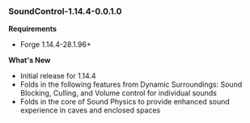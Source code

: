 ### SoundControl-1.14.4-0.0.1.0
**Requirements**
* Forge 1.14.4-28.1.96+

**What's New**
* Initial release for 1.14.4
* Folds in the following features from Dynamic Surroundings: Sound Blocking, Culling, and Volume control for individual sounds
* Folds in the core of Sound Physics to provide enhanced sound experience in caves and enclosed spaces
